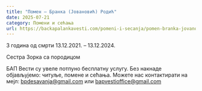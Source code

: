 ```yaml
---
title: "Помен – Бранка (Јовановић) Родић"
date: 2025-07-21
category: Помени и сећања
url: https://backapalankavesti.com/pomeni-i-secanja/pomen-branka-jovanovic-rodic/
---
```


3 година од смрти
13.12.2021. – 13.12.2024.

Сестра Зорка са породицом

БАП Вести су увеле потпуно бесплатну услугу. Без накнаде објављујемо: читуље, помене и сећања. Можете нас контактирати на мејл: bpdesavanja@gmail.com или bapvestioffice@gmail.com
